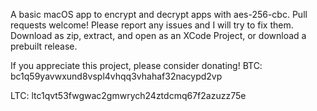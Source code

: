 A basic macOS app to encrypt and decrypt apps with aes-256-cbc. Pull requests welcome! Please report any issues and I will try to fix them.
Download as zip, extract, and open as an XCode Project, or download a prebuilt release.

If you appreciate this project, please consider donating!
BTC: bc1q59yavwxund8vspl4vhqq3vhahaf32nacypd2vp

LTC: ltc1qvt53fwgwac2gmwrych24ztdcmq67f2azuzz75e
